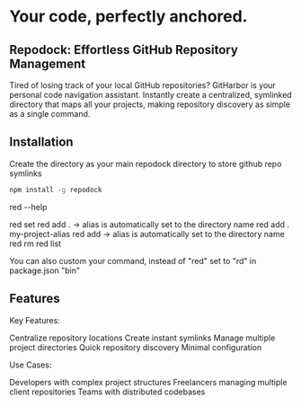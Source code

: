 # Your code, perfectly anchored.

## Repodock: Effortless GitHub Repository Management

Tired of losing track of your local GitHub repositories? GitHarbor is your personal code navigation assistant. Instantly create a centralized, symlinked directory that maps all your projects, making repository discovery as simple as a single command.

## Installation

Create the directory as your main repodock directory to store github repo symlinks

```bash
npm install -g repodock
```

red --help

red set <your-repodock-path>
red add . -> alias is automatically set to the directory name
red add . my-project-alias
red add <your-absolute-path> -> alias is automatically set to the directory name
red rm <alias>
red list

You can also custom your command, instead of "red" set to "rd" in package.json "bin"

## Features

Key Features:

Centralize repository locations
Create instant symlinks
Manage multiple project directories
Quick repository discovery
Minimal configuration

Use Cases:

Developers with complex project structures
Freelancers managing multiple client repositories
Teams with distributed codebases
